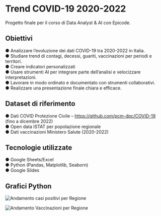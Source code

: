 # Trend COVID-19 2020-2022
Progetto finale per il corso di Data Analyst &amp; AI con Epicode.

## Obiettivi

● Analizzare l’evoluzione dei dati COVID-19 tra 2020-2022 in Italia. <br>
● Studiare trend di contagi, decessi, guariti, vaccinazioni per periodi e territori.<br>
● Creare indicatori personalizzati<br>
● Usare strumenti AI per integrare parte dell’analisi e velocizzare interpretazioni.<br>
● Lavorare in modo ordinato e documentato con strumenti collaborativi.<br>
● Realizzare una presentazione finale chiara e efficace.<br>

## Dataset di riferimento

● Dati COVID Protezione Civile – https://github.com/pcm-dpc/COVID-19 (fino a
dicembre 2022)<br>
● Open data ISTAT per popolazione regionale<br>
● Dati vaccinazioni Ministero Salute (2020-2022)<br>

## Tecnologie utilizzate

● Google Sheets/Excel<br>
● Python (Pandas, Matplotlib, Seaborn)<br>
● Google Slides<br>

## Grafici Python

![Andamento casi positivi per Regione](main/andamentocasipositiviperregione.png)<br>

![Andamento Vaccinazioni per Regione](andamento/vaccinazioni/per/regione.png)




#
